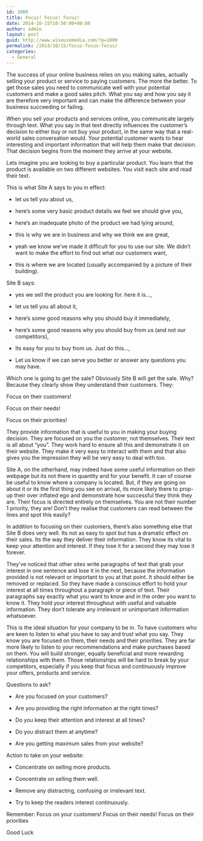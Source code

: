 ```yaml
---
id: 1000
title: Focus! Focus! Focus!
date: 2014-10-15T10:50:00+00:00
author: admin
layout: post
guid: http://www.wiseusemedia.com/?p=1000
permalink: /2014/10/15/focus-focus-focus/
categories:
  - General
---
```

The success of your online business relies on you making sales, actually selling your product or service to paying customers. The more the better. To get those sales you need to communicate well with your potential customers and make a good sales pitch. What you say and how you say it are therefore very important and can make the difference between your business succeeding or failing.

When you sell your products and services online, you communicate largely through text. What you say in that text directly influences the customer&#8217;s decision to either buy or not buy your product, in the same way that a real-world sales conversation would. Your potential customer wants to hear interesting and important information that will help them make that decision. That decision begins from the moment they arrive at your website.

Lets imagine you are looking to buy a particular product. You learn that the product is available on two different websites. You visit each site and read their text.

This is what Site A says to you in effect:

* let us tell you about us,
      
* here&#8217;s some very basic product details we feel we should give you,
      
* here&#8217;s an inadequate photo of the product we had lying around,
      
* this is why we are in business and why we think we are great,
      
* yeah we know we&#8217;ve made it difficult for you to use our site. We didn&#8217;t want to make the effort to find out what our customers want,
      
* this is where we are located (usually accompanied by a picture of their building). 

Site B says:

* yes we sell the product you are looking for. here it is&#8230;,
      
* let us tell you all about it,
      
* here&#8217;s some good reasons why you should buy it immediately,
      
* here&#8217;s some good reasons why you should buy from us (and not our competitors),
      
* Its easy for you to buy from us. Just do this&#8230;,
      
* Let us know if we can serve you better or answer any questions you may have. 

Which one is going to get the sale? Obviously Site B will get the sale. Why? Because they clearly show they understand their customers. They:

Focus on their customers!
  
Focus on their needs!
  
Focus on their priorities!

They provide information that is useful to you in making your buying decision. They are focused on you the customer, not themselves. Their text is all about &#8220;you&#8221;. They work hard to ensure all this and demonstrate it on their website. They make it very easy to interact with them and that also gives you the impression they will be very easy to deal with too.

Site A, on the otherhand, may indeed have some useful information on their webpage but its not there in quantity and for your benefit. It can of course be useful to know where a company is located. But, if they are going on about it or its the first thing you see on arrival, its more likely there to prop-up their over inflated ego and demonstrate how successful they think they are. Their focus is directed entirely on themselves. You are not their number 1 priority, they are! Don&#8217;t they realise that customers can read between the lines and spot this easily?

In addition to focusing on their customers, there&#8217;s also something else that Site B does very well. Its not as easy to spot but has a dramatic effect on their sales. Its the way they deliver their information. They know its vital to keep your attention and interest. If they lose it for a second they may lose it forever.

They&#8217;ve noticed that other sites write paragraphs of text that grab your interest in one sentence and lose it in the next, because the information provided is not relevant or important to you at that point. It should either be removed or replaced. So they have made a conscious effort to hold your interest at all times throughout a paragraph or piece of text. Their paragraphs say exactly what you want to know and in the order you want to know it. They hold your interest throughout with useful and valuable information. They don&#8217;t tolerate any irrelevant or unimportant information whatsoever.

This is the ideal situation for your company to be in. To have customers who are keen to listen to what you have to say and trust what you say. They know you are focused on them, their needs and their priorities. They are far more likely to listen to your recommendations and make purchases based on them. You will build stronger, equally beneficial and more rewarding relationships with them. Those relationships will be hard to break by your competitors, especially if you keep that focus and continuously improve your offers, products and service.

Questions to ask?

* Are you focused on your customers?
      
* Are you providing the right information at the right times?
      
* Do you keep their attention and interest at all times?
      
* Do you distract them at anytime?
      
* Are you getting maximum sales from your website? 

Action to take on your website:

* Concentrate on selling more products.
      
* Concentrate on selling them well.
      
* Remove any distracting, confusing or irrelevant text.
      
* Try to keep the readers interest continuously. 

Remember: Focus on your customers! Focus on their needs! Focus on their priorities
  
Good Luck